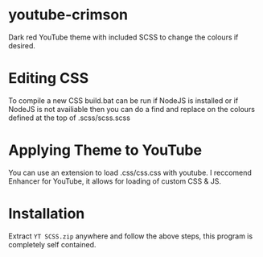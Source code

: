 # youtube-crimson
Dark red YouTube theme with included SCSS to change the colours if desired.


# Editing CSS
To compile a new CSS build.bat can be run if NodeJS is installed or if NodeJS is not availiable then you can do a find and replace on the colours defined at the top of .scss/scss.scss


# Applying Theme to YouTube
You can use an extension to load .css/css.css with youtube. I reccomend Enhancer for YouTube, it allows for loading of custom CSS & JS.


# Installation
Extract `YT SCSS.zip` anywhere and follow the above steps, this program is completely self contained.
